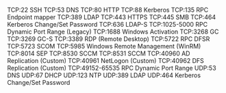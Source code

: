 TCP:22			SSH
TCP:53			DNS
TCP:80			HTTP
TCP:88			Kerberos
TCP:135			RPC Endpoint mapper
TCP:389			LDAP
TCP:443			HTTPS
TCP:445			SMB
TCP:464			Kerberos Change/Set Password
TCP:636			LDAP-S
TCP:1025-5000	RPC Dynamic Port Range (Legacy)
TCP:1688		Windows Activation
TCP:3268		GC
TCP:3269		GC-S
TCP:3389		RDP (Remote Desktop)
TCP:5722		RPC DFSR
TCP:5723		SCOM
TCP:5985		Windows Remote Management (WinRM)
TCP:8014		SEP
TCP:8530		SCCM
TCP:8531		SCCM
TCP:40960		AD Replication (Custom)
TCP:40961		NetLogon (Custom)
TCP:40962		DFS Replication (Custom)
TCP:49152-65535	RPC Dynamic Port Range
UDP:53			DNS
UDP:67			DHCP
UDP:123			NTP
UDP:389			LDAP
UDP:464			Kerberos Change/Set Password
  
  
 
